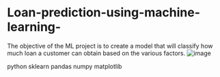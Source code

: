 # Loan-prediction-using-machine-learning-

The objective of the ML project is to create a model that will classify how much loan a customer can obtain based on the various factors.
![image](https://user-images.githubusercontent.com/53858198/154952375-c6d700f5-dd29-450e-bc42-55805c9fa434.png)

python
sklearn
pandas
numpy 
matplotlib
